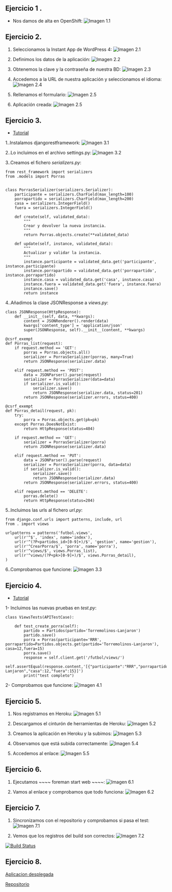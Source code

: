 Ejercicio 1 .
-------

* Nos damos de alta en OpenShift:
![Imagen 1.1](https://www.dropbox.com/s/t2edydqi3p8tq7c/1.1.png?dl=1)

Ejercicio 2.
-------
1. Seleccionamos la Instant App de WordPress 4:
![Imagen 2.1](https://www.dropbox.com/s/gb7i6sy7kkyxgnt/2.1.png?dl=1)

2. Definimos los datos de la aplicación:
![Imagen 2.2](https://www.dropbox.com/s/wg7se90ap9xqnht/2.2.png?dl=1)

3. Obtenemos la clave y la contraseña de nuestra BD:
![Imagen 2.3](https://www.dropbox.com/s/kbr7iyu4dtcn4hd/2.3.png?dl=1)

4. Accedemos a la URL de nuestra aplicación y seleccionamos el idioma:
![Imagen 2.4](https://www.dropbox.com/s/lo3615e53yh07g7/2.4.png?dl=1)

5. Rellenamos el formulario:
![Imagen 2.5](https://www.dropbox.com/s/cckdyzaj8rwhk0r/2.5.png?dl=1)

6. Aplicación creada:
![Imagen 2.5](https://www.dropbox.com/s/rdhkx57s3ji1ukg/2.6.png?dl=1)

Ejercicio 3.
-------
* [Tutorial](http://www.django-rest-framework.org/tutorial/1-serialization/)

1..Instalamos djangorestframework:
![Imagen 3.1](https://www.dropbox.com/s/66zxbi41vw2xupt/3.1.png?dl=1)

2..Lo incluimos en el archivo settings.py:
![Imagen 3.2](https://www.dropbox.com/s/9eze793h8ylmdt0/3.2.png?dl=1)

3..Creamos el fichero *serializers.py*:
~~~
from rest_framework import serializers
from .models import Porras


class PorrasSerializer(serializers.Serializer):
    participante = serializers.CharField(max_length=100)
    porrapartido = serializers.CharField(max_length=200)
    casa = serializers.IntegerField()
    fuera = serializers.IntegerField()

    def create(self, validated_data):
        """
        Crear y devolver la nueva instancia.
        """
        return Porras.objects.create(**validated_data)

    def update(self, instance, validated_data):
        """
        Actualizar y validar la instancia.
        """
        instance.participante = validated_data.get('participante', instance.participante)
        instance.porrapartido = validated_data.get('porrapartido', instance.porrapartido)
        instance.casa = validated_data.get('casa', instance.casa)
        instance.fuera = validated_data.get('fuera', instance.fuera)
        instance.save()
        return instance
~~~

4..Añadimos la clase JSONResponse a *views.py*:
~~~~
class JSONResponse(HttpResponse):
    def __init__(self, data, **kwargs):
        content = JSONRenderer().render(data)
        kwargs['content_type'] = 'application/json'
        super(JSONResponse, self).__init__(content, **kwargs)

@csrf_exempt
def Porras_list(request):
    if request.method == 'GET':
        porras = Porras.objects.all()
        serializer = PorrasSerializer(porras, many=True)
        return JSONResponse(serializer.data)

    elif request.method == 'POST':
        data = JSONParser().parse(request)
        serializer = PorrasSerializer(data=data)
        if serializer.is_valid():
            serializer.save()
            return JSONResponse(serializer.data, status=201)
        return JSONResponse(serializer.errors, status=400)

@csrf_exempt
def Porras_detail(request, pk):
    try:
        porra = Porras.objects.get(pk=pk)
    except Porras.DoesNotExist:
        return HttpResponse(status=404)

    if request.method == 'GET':
        serializer = PorrasSerializer(porra)
        return JSONResponse(serializer.data)

    elif request.method == 'PUT':
        data = JSONParser().parse(request)
        serializer = PorrasSerializer(porra, data=data)
        if serializer.is_valid():
            serializer.save()
            return JSONResponse(serializer.data)
        return JSONResponse(serializer.errors, status=400)

    elif request.method == 'DELETE':
        porras.delete()
        return HttpResponse(status=204)
~~~~

5..Incluimos las urls al fichero *url.py*:
~~~~
from django.conf.urls import patterns, include, url
from . import views

urlpatterns = patterns('futbol.views',
    url(r'^$', 'index', name='index'),
    url(r'^(?P<partidos_id>[0-9]+)/$', 'gestion', name='gestion'),
    url(r'^CrearPorra/$', 'porra', name='porra'),
    url(r'^views/$', views.Porras_list),
    url(r'^views/(?P<pk>[0-9]+)/$', views.Porras_detail),
)
~~~~

6..Comprobamos que funcione:
![Imagen 3.3](https://www.dropbox.com/s/c8ts1s01t44s7qf/3.3.png?dl=1)


Ejercicio 4.
-------

* [Tutorial](http://www.django-rest-framework.org/api-guide/testing/)

1- Incluimos las nuevas pruebas en *test.py*:
~~~~
class ViewsTests(APITestCase):

    def test_create_porra(self):
        partido = Partidos(partido='Torremolinos-Lanjaron')
        partido.save()
        porra = Porras(participante='RRR', porrapartido=Partidos.objects.get(partido='Torremolinos-Lanjaron'), casa=12,fuera=15)
    	porra.save()
    	response = self.client.get('/futbol/views/')
    	self.assertEqual(response.content,'[{"participante":"RRR","porrapartido":"Torremolinos-Lanjaron","casa":12,"fuera":15}]')
        print("test completo")
~~~~

2- Comprobamos que funcione:
![Imagen 4.1](https://www.dropbox.com/s/k3i2vw6d3vwign0/4.1.png?dl=1)


Ejercicio 5.
-------

1. Nos registramos en Heroku:
![Imagen 5.1](https://www.dropbox.com/s/8dbhva0ww1d2aj2/5.1.png?dl=1)

2. Descargamos el cinturón de herramientas de Heroku:
![Imagen 5.2](https://www.dropbox.com/s/fsx2zi54p4a3jk6/5.2.png?dl=1)

3. Creamos la aplicación en Heroku y la subimos:
![Imagen 5.3](https://www.dropbox.com/s/5f2y14u3bwsc7cb/5.3.png?dl=1)

4. Observamos que está subida correctamente:
![Imagen 5.4](https://www.dropbox.com/s/4l8v1n8yj7rjzs9/5.4.png?dl=1)

5. Accedemos al enlace:
![Imagen 5.5](https://www.dropbox.com/s/5hq6jzzaayipf5j/5.5.png?dl=1)


Ejercicio 6.
-------

1. Ejecutamos ~~~~ foreman start web ~~~~:
![Imagen 6.1](https://www.dropbox.com/s/hl6oa37kv7rbve4/6.1.png?dl=1)

2. Vamos al enlace y comprobamos que todo funciona:
![Imagen 6.2](https://www.dropbox.com/s/ckhfv8gil3ixzyd/6.2.png?dl=1)


Ejercicio 7.
-------

1. Sincronizamos con el repositorio y comprobamos si pasa el test:
![Imagen 7.1](https://www.dropbox.com/s/h6p5cg4oz215suj/7.1.png?dl=1)

2. Vemos que los registros del build son correctos:
![Imagen 7.2](https://www.dropbox.com/s/2jlt518lxpnaix1/7.2.png?dl=1)

[![Build Status](https://snap-ci.com/Jarotru/EjercicioTema3_IV/branch/master/build_image)](https://snap-ci.com/Jarotru/EjercicioTema3_IV/branch/master)


Ejercicio 8.
-------

[Aplicacion desplegada](http://appporras.herokuapp.com/futbol/)

[Repositorio](https://github.com/Jarotru/EjercicioTema3_IV)
